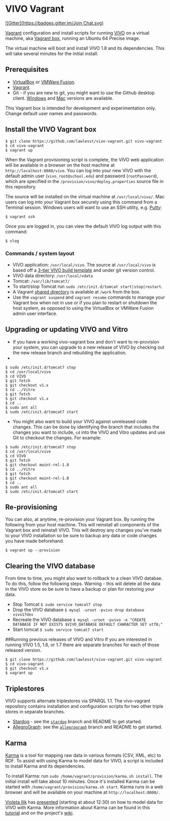 # VIVO Vagrant
[![Gitter](https://badges.gitter.im/Join Chat.svg)](https://gitter.im/lawlesst/vivo-vagrant?utm_source=badge&utm_medium=badge&utm_campaign=pr-badge&utm_content=badge)

[Vagrant](http://www.vagrantup.com/) configuration and install scripts for running [VIVO](http://vivoweb.org) on a virtual machine, aka [Vagrant box](http://docs.vagrantup.com/v2/boxes.html), running an Ubuntu 64 Precise image.

The virtual machine will boot and install VIVO 1.8 and its dependencies.  This will take several minutes for the initial install.

## Prerequisites
 * [VirtualBox](https://www.virtualbox.org/) or [VMWare Fusion](http://www.vmware.com/products/fusion).
 * [Vagrant](https://docs.vagrantup.com/v2/installation/index.html).
 * Git - if you are new to git, you might want to use the Github desktop client. [Windows](http://windows.github.com/) and [Mac](http://mac.github.com/) versions are available.

This Vagrant box is intended for development and experimentation only.  Change default user names and passwords.

## Install the VIVO Vagrant box

~~~
$ git clone https://github.com/lawlesst/vivo-vagrant.git vivo-vagrant
$ cd vivo-vagrant
$ vagrant up
~~~

When the Vagrant provisioning script is complete, the VIVO web application will be available in a browser on the host machine at `http://localhost:8080/vivo`.  You can log into your new VIVO with the default admin user (`vivo_root@school.edu`) and password (`rootPassword`), which are specified in the `/provision/vivo/deploy.properties` source file in this repository.

The source will be installed on the virtual machine at `/usr/local/vivo/`. Mac users can log into your Vagrant box securely using this command from a Terminal session.  Windows users will want to use an SSH utility, e.g. [Putty](http://www.chiark.greenend.org.uk/~sgtatham/putty/download.html):

~~~
$ vagrant ssh
~~~

Once you are logged in, you can view the default VIVO log output with this command:

~~~
$ vlog
~~~

### Commands / system layout
 * VIVO application: `/usr/local/vivo`.  The source at `/usr/local/vivo` is based off a [3-tier VIVO build template](https://github.com/lawlesst/vivo-project-template) and under git version control.
 * VIVO data directory: `/usr/local/vdata`
 * Tomcat: `/var/lib/tomcat7/`
 * To start/stop Tomcat run `sudo /etc/init.d/tomcat start|stop|restart`.
 * A Vagrant [shared directory](http://docs.vagrantup.com/v2/synced-folders/) is available at `/work` from the box.
 * Use the `vagrant suspend` and `vagrant resume` commands to manage your Vagrant box when not in use or if you plan to restart or shutdown the host system, as opposed to using the VirtualBox or VMWare Fusion admin user interface.

## Upgrading or updating VIVO and Vitro
 * If you have a working vivo-vagrant box and don't want to re-provision your system, you can upgrade to a new release of VIVO by checking out the new release branch and rebuilding the application. 
 * 
  ~~~
 $ sudo /etc/init.d/tomcat7 stop
 $ cd /usr/local/vivo
 $ cd VIVO
 $ git fetch
 $ git checkout v1.x 
 $ cd ../Vitro
 $ git fetch
 $ git checkout v1.x
 $ cd ..
 $ sudo ant all
 $ sudo /etc/init.d/tomcat7 start
 ~~~

 * You might also want to build your VIVO against unreleased code changes.  This can be done by identifying the branch that includes the changes you want to include, `cd` into the VIVO and Vitro updates and use Git to checkout the changes.  For example:

 ~~~
 $ sudo /etc/init.d/tomcat7 stop
 $ cd /usr/local/vivo
 $ cd VIVO
 $ git fetch
 $ git checkout maint-rel-1.8
 $ cd ../Vitro
 $ git fetch
 $ git checkout maint-rel-1.8
 $ cd ..
 $ sudo ant all
 $ sudo /etc/init.d/tomcat7 start
 ~~~
 
## Re-provisioning

You can also, at anytime, re-provision your Vagrant box.  By running the following from your host machine.  This will reinstall all components of the Vagrant box and reinstall VIVO.  This will destroy any changes you've made to your VIVO installation so be sure to backup any data or code changes you have made beforehand.

 ~~~
 $ vagrant up --provision
 ~~~
 
## Clearing the VIVO database
From time to time, you might also want to rollback to a clean VIVO databae. To do this, follow the following steps. Warning - this will delete all the data in the VIVO store so be sure to have a backup or plan for restoring your data.

* Stop Tomcat
 `$ sudo service tomcat7 stop`
* Drop the VIVO database
`$ mysql -uroot -pvivo drop database vivo17dev`
* Recreate the VIVO database
`$ mysql -uroot -pvivo -e "CREATE DATABASE IF NOT EXISTS $VIVO_DATABASE DEFAULT CHARACTER SET utf8;"`
* Start tomcat
`$ sudo service tomcat7 start`
 
##Running previous releases of VIVO and Vitro
If you are interested in running VIVO 1.5, 1.6, or 1.7 there are separate branches for each of those released version.
 ~~~
 $ git clone https://github.com/lawlesst/vivo-vagrant.git vivo-vagrant
 $ cd vivo-vagrant
 $ git checkout v1.x
 $ vagrant up
 ~~~

## Triplestores

VIVO supports alternate triplestores via SPARQL 1.1.  The vivo-vagrant repository contains installation and configuration scripts for two other triple stores in separate branches.  

 * [Stardog](http://stardog.com) - see the [`stardog`](https://github.com/lawlesst/vivo-vagrant/tree/stardog) branch and README to get started.  
 * [AllegroGraph](http://franz.com/agraph/allegrograph/): see the [`allegrograph`](https://github.com/lawlesst/vivo-vagrant/tree/allegrograph) branch and README to get started.  


## Karma
[Karma](http://www.isi.edu/integration/karma/) is a tool for mapping raw data in various formats (CSV, XML, etc) to RDF.  To assist with using Karma to model data for VIVO, a script is included to install Karma and its dependencies.  

To install Karma: run `sudo /home/vagrant/provision/karma.sh install`.  The initial install will take about 10 minutes.  Once it's installed Karma can be started with `/home/vagrant/provision/karma.sh start`.  Karma runs in a web browser and will be available on your machine at `http://localhost:8000/`.

[Violeta Ilik](https://twitter.com/violetailik) has [presented](https://www.youtube.com/watch?v=aBLHGzui0_s) (starting at about 12:30) on how to model data for VIVO with Karma.  More information about Karma can be found in this [tutorial](https://github.com/InformationIntegrationGroup/karma-step-by-step) and on the project's [wiki](https://github.com/InformationIntegrationGroup/Web-Karma/wiki).  
